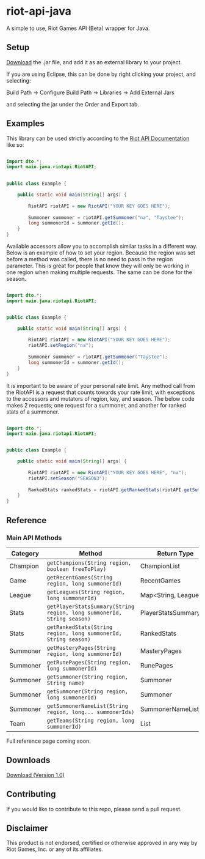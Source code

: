 riot-api-java
=============

A simple to use, Riot Games API (Beta) wrapper for Java.

## Setup

[Download](https://www.dropbox.com/s/te7kxqqrhzsp60e/riot-api-java.jar) the .jar file, and add it as an external library to your project.

If you are using Eclipse, this can be done by right clicking your project, and selecting:

Build Path -> Configure Build Path -> Libraries -> Add External Jars

and selecting the jar under the Order and Export tab.

## Examples

This library can be used strictly according to the [Riot API Documentation](https://developer.riotgames.com/api/methods) like so:

```java

import dto.*;
import main.java.riotapi.RiotAPI;
	

public class Example {

	public static void main(String[] args) {
			
		RiotAPI riotAPI = new RiotAPI("YOUR KEY GOES HERE");
		
		Summoner summoner = riotAPI.getSummoner("na", "Taystee");
		long summonerId = summoner.getId();
	}
}

```


Available accessors allow you to accomplish similar tasks in a different way.
Below is an example of how to set your region. Because the region was set before a method was called, there is no need to pass in the region parameter. This is great for people that know they will only be working in one region when making multiple requests. The same can be done for the season.


```java

import dto.*;
import main.java.riotapi.RiotAPI;


public class Example {

	public static void main(String[] args) {
		
		RiotAPI riotAPI = new RiotAPI("YOUR KEY GOES HERE");
		riotAPI.setRegion("na");
		
		Summoner summoner = riotAPI.getSummoner("Taystee");
		long summonerId = summoner.getId();
	}
}

```


It is important to be aware of your personal rate limit. Any method call from the RiotAPI is a request that counts towards your rate limit, with exceptions to the accessors and mutators of region, key, and season. The below code makes 2 requests; one request for a summoner, and another for ranked stats of a summoner.



```java

import dto.*;
import main.java.riotapi.RiotAPI;


public class Example {

	public static void main(String[] args) {
		
		RiotAPI riotAPI = new RiotAPI("YOUR KEY GOES HERE", "na");
		riotAPI.setSeason("SEASON3");
		
		RankedStats rankedStats = riotAPI.getRankedStats(riotAPI.getSummoner("Taystee").getId());
	}
}

```

## Reference

### Main API Methods


|Category|Method                                                                |Return Type           |
|--------|----------------------------------------------------------------------|----------------------|
|Champion|`getChampions(String region, boolean freeToPlay)`                     |ChampionList          |
|Game    |`getRecentGames(String region, long summonerId)`                      |RecentGames           |
|League  |`getLeagues(String region, long summonerId)`                          |Map<String, League>   |
|Stats   |`getPlayerStatsSummary(String region, long summonerId, String season)`|PlayerStatsSummaryList|
|Stats   |`getRankedStats(String region, long summonerId, String season)`       |RankedStats           |
|Summoner|`getMasteryPages(String region, long summonerId)`                     |MasteryPages          |
|Summoner|`getRunePages(String region, long summonerId)`                        |RunePages             |
|Summoner|`getSummoner(String region, String name)`                             |Summoner              |
|Summoner|`getSummoner(String region, long summonerId)`                         |Summoner              |
|Summoner|`getSummonerNameList(String region, long... summonerIds)`             |SummonerNameList      |
|Team    |`getTeams(String region, long summonerId)`                            |List<Team>            |


Full reference page coming soon.

## Downloads
[Download (Version 1.0)](https://www.dropbox.com/s/te7kxqqrhzsp60e/riot-api-java.jar)

## Contributing
If you would like to contribute to this repo, please send a pull request.

## Disclaimer
This product is not endorsed, certified or otherwise approved in any way by Riot Games, Inc. or any of its affiliates.
